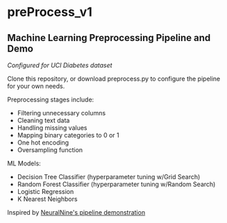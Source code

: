 # preProcess_v1

<h2>Machine Learning Preprocessing Pipeline and Demo</h2>

<p><i>Configured for UCI Diabetes dataset</i></p>

<p>Clone this repository, or download preprocess.py to configure the pipeline for your own needs.</p>

<p>Preprocessing stages include:</p>
<ul>
  <li>Filtering unnecessary columns</li>
  <li>Cleaning text data</li>
  <li>Handling missing values</li>
  <li>Mapping binary categories to 0 or 1</li>
  <li>One hot encoding</li>
  <li>Oversampling function</li>
</ul>

<p>ML Models:</p>
<ul>
  <li>Decision Tree Classifier (hyperparameter tuning w/Grid Search)</li>
  <li>Random Forest Classifier (hyperparameter tuning w/Random Search)</li>
  <li>Logistic Regression</li>
  <li>K Nearest Neighbors</li>
</ul>

Inspired by <a href="https://www.youtube.com/watch?v=h1BnRBzYjYY&t=547s">NeuralNine's pipeline demonstration</a>